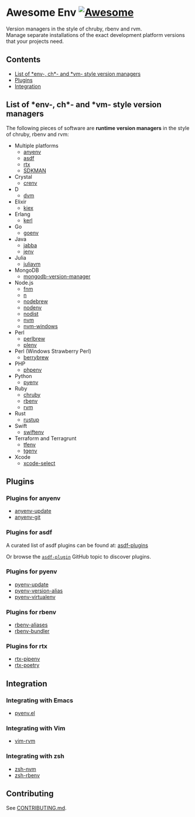 # Awesome Env [![Awesome](https://awesome.re/badge-flat2.svg)](https://awesome.re)

Version managers in the style of chruby, rbenv and rvm.  
Manage separate installations of the exact development platform versions that your projects need.

## Contents

- [List of \*env-, ch\*- and \*vm- style version managers](#list-of-env--ch--and-vm--style-version-managers)
- [Plugins](#plugins)
- [Integration](#integration)

## List of \*env-, ch\*- and \*vm- style version managers

The following pieces of software are **runtime version managers** in the style of chruby, rbenv and rvm:

- Multiple platforms
  - [anyenv](https://github.com/anyenv/anyenv)
  - [asdf](https://asdf-vm.com)
  - [rtx](https://github.com/jdx/rtx)
  - [SDKMAN](https://sdkman.io/)
- Crystal
  - [crenv](https://github.com/crenv/crenv)
- D
  - [dvm](https://github.com/jacob-carlborg/dvm)
- Elixir
  - [kiex](https://github.com/taylor/kiex)
- Erlang
  - [kerl](https://github.com/kerl/kerl)
- Go
  - [goenv](https://github.com/syndbg/goenv)
- Java
  - [jabba](https://github.com/shyiko/jabba)
  - [jenv](https://github.com/jenv/jenv/)
- Julia
  - [juliavm](https://github.com/pmargreff/juliavm)
- MongoDB
  - [mongodb-version-manager](https://github.com/mongodb-js/version-manager)
- Node.js
  - [fnm](https://github.com/Schniz/fnm)
  - [n](https://github.com/tj/n)
  - [nodebrew](https://github.com/hokaccha/nodebrew)
  - [nodenv](https://github.com/nodenv/nodenv)
  - [nodist](https://github.com/nullivex/nodist)
  - [nvm](https://github.com/nvm-sh/nvm)
  - [nvm-windows](https://github.com/coreybutler/nvm-windows)
- Perl
  - [perlbrew](https://perlbrew.pl/)
  - [plenv](https://github.com/tokuhirom/plenv)
- Perl (Windows Strawberry Perl)
  - [berrybrew](https://github.com/dnmfarrell/berrybrew)
- PHP
  - [phpenv](https://github.com/phpenv/phpenv)
- Python
  - [pyenv](https://github.com/pyenv/pyenv)
- Ruby
  - [chruby](https://github.com/postmodern/chruby)
  - [rbenv](https://github.com/rbenv/rbenv)
  - [rvm](https://rvm.io/)
- Rust
  - [rustup](https://github.com/rust-lang/rustup)
- Swift
  - [swiftenv](https://github.com/kylef/swiftenv)
- Terraform and Terragrunt
  - [tfenv](https://github.com/tfutils/tfenv)
  - [tgenv](https://github.com/cunymatthieu/tgenv)
- Xcode
  - [xcode-select](https://developer.apple.com/library/archive/technotes/tn2339/_index.html)

## Plugins

### Plugins for anyenv

- [anyenv-update](https://github.com/znz/anyenv-update)
- [anyenv-git](https://github.com/znz/anyenv-git)

### Plugins for asdf

A curated list of asdf plugins can be found at:
[asdf-plugins](https://github.com/asdf-vm/asdf-plugins)

Or browse the [`asdf-plugin`](https://github.com/topics/asdf-plugin)
GitHub topic to discover plugins.

### Plugins for pyenv

- [pyenv-update](https://github.com/pyenv/pyenv-update)
- [pyenv-version-alias](https://github.com/aiguofer/pyenv-version-alias)
- [pyenv-virtualenv](https://github.com/pyenv/pyenv-virtualenv)

### Plugins for rbenv

- [rbenv-aliases](https://github.com/tpope/rbenv-aliases)
- [rbenv-bundler](https://github.com/carsomyr/rbenv-bundler)

### Plugins for rtx

- [rtx-pipenv](https://github.com/rtx-plugins/rtx-pipenv)
- [rtx-poetry](https://github.com/rtx-plugins/rtx-poetry)

## Integration

### Integrating with Emacs

- [pyenv.el](https://github.com/aiguofer/pyenv.el)

### Integrating with Vim

- [vim-rvm](https://github.com/tpope/vim-rvm)

### Integrating with zsh

- [zsh-nvm](https://github.com/lukechilds/zsh-nvm)
- [zsh-rbenv](https://github.com/mattberther/zsh-rbenv)

## Contributing

See [CONTRIBUTING.md](CONTRIBUTING.md).
